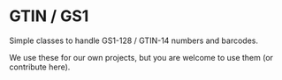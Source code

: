 # GTIN / GS1

Simple classes to handle GS1-128 / GTIN-14 numbers and barcodes.

We use these for our own projects, but you are welcome to use them (or contribute here).
